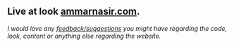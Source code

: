 ## Live at look [ammarnasir.com](http://ammarnasir.com/).

_I would love any [feedback/suggestions](https://personal-portfolio-bvg.pages.dev/contact) you might have regarding the code, look, content or anything else regarding the website._
